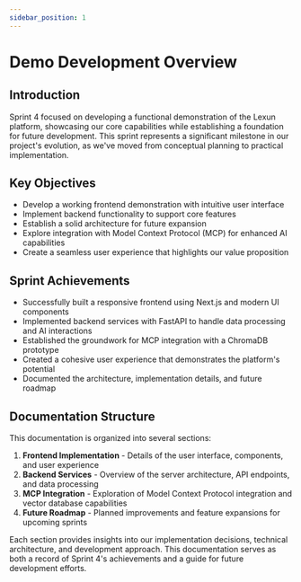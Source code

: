 ```yaml
---
sidebar_position: 1
---
```


# Demo Development Overview

## Introduction

Sprint 4 focused on developing a functional demonstration of the Lexun platform, showcasing our core capabilities while establishing a foundation for future development. This sprint represents a significant milestone in our project's evolution, as we've moved from conceptual planning to practical implementation.

## Key Objectives

- Develop a working frontend demonstration with intuitive user interface
- Implement backend functionality to support core features
- Establish a solid architecture for future expansion
- Explore integration with Model Context Protocol (MCP) for enhanced AI capabilities
- Create a seamless user experience that highlights our value proposition

## Sprint Achievements

- Successfully built a responsive frontend using Next.js and modern UI components
- Implemented backend services with FastAPI to handle data processing and AI interactions
- Established the groundwork for MCP integration with a ChromaDB prototype
- Created a cohesive user experience that demonstrates the platform's potential
- Documented the architecture, implementation details, and future roadmap

## Documentation Structure

This documentation is organized into several sections:

1. **Frontend Implementation** - Details of the user interface, components, and user experience
2. **Backend Services** - Overview of the server architecture, API endpoints, and data processing
3. **MCP Integration** - Exploration of Model Context Protocol integration and vector database capabilities
4. **Future Roadmap** - Planned improvements and feature expansions for upcoming sprints

Each section provides insights into our implementation decisions, technical architecture, and development approach. This documentation serves as both a record of Sprint 4's achievements and a guide for future development efforts. 